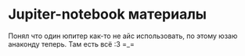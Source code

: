 # Jupiter-notebook материалы 


Понял что один юпитер как-то не айс использовать, по этому юзаю анаконду теперь. Там есть всё :3 
=_=
